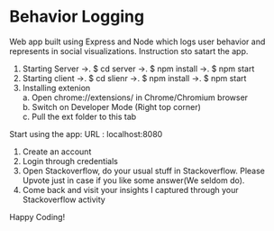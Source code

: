 # Behavior Logging
Web app built using Express and Node which logs user behavior and represents in social visualizations. 
Instruction sto satart the app.
1. Starting Server
  ->. $ cd server
  ->. $ npm install
  ->. $ npm start
2. Starting client
  ->. $ cd slienr
  ->. $ npm install
  ->. $ npm start
3. Installing extenion <br />
      a. Open chrome://extensions/ in Chrome/Chromium browser <br />
      b. Switch on Developer Mode (Right top corner) <br />
      c. Pull the ext folder to this tab <br />

Start using the app: URL : localhost:8080
1. Create an account
2. Login through credentials
3. Open Stackoverflow, do your usual stuff in Stackoverflow. Please Upvote just in case if you like some answer(We seldom do).
4. Come back and visit your insights I captured through your Stackoverflow activity

Happy Coding!
